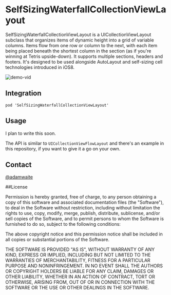 # SelfSizingWaterfallCollectionViewLayout

SelfSizingWaterfallCollectionViewLayout is a UICollectionViewLayout subclass that organizes items of dynamic height into a grid of variable columns. Items flow from one row or column to the next, with each item being placed beneath the shortest column in the section (as if you're winning at Tetris upside-down). It supports multiple sections, headers and footers. It's designed to be used alongside AutoLayout and self-sizing cell technologies introduced in iOS8.

![demo-vid](resources/demo.mp4.gif)

## Integration

`pod 'SelfSizingWaterfallCollectionViewLayout'`

## Usage

I plan to write this soon.

The API is similar to `UICollectionViewFlowLayout` and there's an example in this repository, if you want to give it a go on your own.

## Contact

[@adamwaite](http://twitter.com/adamwaite)

##License

Permission is hereby granted, free of charge, to any person obtaining a copy of this software and associated documentation files (the "Software"), to deal in the Software without restriction, including without limitation the rights to use, copy, modify, merge, publish, distribute, sublicense, and/or sell copies of the Software, and to permit persons to whom the Software is furnished to do so, subject to the following conditions:

The above copyright notice and this permission notice shall be included in all copies or substantial portions of the Software.

THE SOFTWARE IS PROVIDED "AS IS", WITHOUT WARRANTY OF ANY KIND, EXPRESS OR IMPLIED, INCLUDING BUT NOT LIMITED TO THE WARRANTIES OF MERCHANTABILITY, FITNESS FOR A PARTICULAR PURPOSE AND NONINFRINGEMENT. IN NO EVENT SHALL THE AUTHORS OR COPYRIGHT HOLDERS BE LIABLE FOR ANY CLAIM, DAMAGES OR OTHER LIABILITY, WHETHER IN AN ACTION OF CONTRACT, TORT OR OTHERWISE, ARISING FROM, OUT OF OR IN CONNECTION WITH THE SOFTWARE OR THE USE OR OTHER DEALINGS IN THE SOFTWARE.
